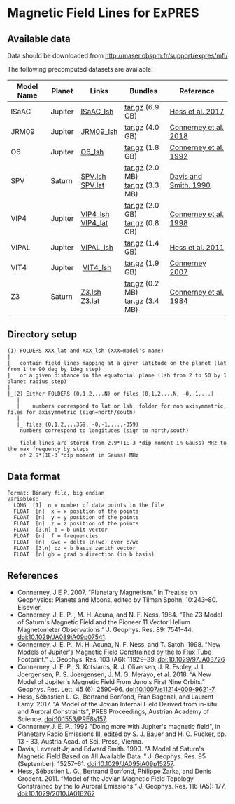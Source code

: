 # Magnetic Field Lines for ExPRES

## Available data

Data should be downloaded from http://maser.obspm.fr/support/expres/mfl/ 

The following precomputed datasets are available:

| Model Name | Planet  | Links | Bundles | Reference | 
|------------|-------- |-------|---------|-----------|
| ISaAC      | Jupiter | [ISaAC_lsh](http://maser.obspm.fr/support/expres/mfl/ISaAC_lsh) | [tar.gz](http://maser.obspm.fr/support/expres/mfl/ISaAC_lsh.tar.gz) (6.9 GB) | [Hess et al. 2017](#isaac)|
| JRM09      | Jupiter | [JRM09_lsh](http://maser.obspm.fr/support/expres/mfl/JRM09_lsh) | [tar.gz](http://maser.obspm.fr/support/expres/mfl/JRM09_lsh.tar.gz) (4.0 GB) | [Connerney et al. 2018](#jrm09)|
| O6         | Jupiter | [O6_lsh](http://maser.obspm.fr/support/expres/mfl/O6_lsh) | [tar.gz](http://maser.obspm.fr/support/expres/mfl/O6_lsh.tar.gz) (1.8 GB) | [Connerney et al. 1992](#o6)|
| SPV        | Saturn  | [SPV.lsh](http://maser.obspm.fr/support/expres/mfl/SPV_lsh)<br/>[SPV.lat](http://maser.obspm.fr/support/expres/mfl/SPV_lat) | [tar.gz](http://maser.obspm.fr/support/expres/mfl/SPV_lsh.tar.gz) (2.0 MB)<br/>[tar.gz](http://maser.obspm.fr/support/expres/mfl/SPV_lat.tar.gz) (3.3 MB) | [Davis and Smith. 1990](#spv) | 
| VIP4       | Jupiter | [VIP4_lsh](http://maser.obspm.fr/support/expres/mfl/VIP4_lsh)<br/>[VIP4_lat](http://maser.obspm.fr/support/expres/mfl/VIP4_lat) | [tar.gz](http://maser.obspm.fr/support/expres/mfl/VIP4_lsh.tar.gz) (2.0 GB)<br/>[tar.gz](http://maser.obspm.fr/support/expres/mfl/VIP4_lat.tar.gz) (0.8 GB) | [Connerney et al. 1998](#vip4)|
| VIPAL      | Jupiter | [VIPAL_lsh](http://maser.obspm.fr/support/expres/mfl/VIPAL_lsh) | [tar.gz](http://maser.obspm.fr/support/expres/mfl/VIPAL_lsh.tar.gz) (1.4 GB) | [Hess et al. 2011](#vipal)|
| VIT4       | Jupiter | [VIT4_lsh](http://maser.obspm.fr/support/expres/mfl/VIT4_lsh) | [tar.gz](http://maser.obspm.fr/support/expres/mfl/VIT4_lsh.tar.gz) (1.9 GB) | [Connerney 2007](#vit4) |
| Z3         | Saturn  | [Z3.lsh](http://maser.obspm.fr/support/expres/mfl/Z3_lsh)<br/>[Z3.lat](http://maser.obspm.fr/support/expres/mfl/Z3_lat) | [tar.gz](http://maser.obspm.fr/support/expres/mfl/Z3_lsh.tar.gz) (0.2 MB)<br/>[tar.gz](http://maser.obspm.fr/support/expres/mfl/Z3_lat.tar.gz) (3.4 MB) | [Connerney et al. 1984](#z3)|

## Directory setup

```
(1) FOLDERS XXX_lat and XXX_lsh (XXX=model's name)
|
|	contain field lines mapping at a given latitude on the planet (lat from 1 to 90 deg by 1deg step)
|	or a given distance in the equatorial plane (lsh from 2 to 50 by 1 planet radius step)
|
|_(2) Either FOLDERS (0,1,2,...N) or files (0,1,2,...N, -0,-1,...)
   |
   |	numbers correspond to lat or lsh, folder for non axisymmetric, files for axisymmetric (sign=north/south)
   |
   |_ files (0,1,2,...359, -0,-1,...,-359)
	numbers correspond to longitudes (sign to north/south)

	field lines are stored from 2.9*(1E-3 *dip moment in Gauss) MHz to the max frequency by steps 
	of 2.9*(1E-3 *dip moment in Gauss) MHz
```

## Data format
```
Format: Binary file, big endian
Variables:
  LONG  [1]  n = number of data points in the file
  FLOAT  [n]  x = x position of the points
  FLOAT  [n]  y = y position of the points
  FLOAT  [n]  z = z position of the points
  FLOAT  [3,n] b = b unit vector
  FLOAT  [n]  f = frequencies
  FLOAT  [n]  Gwc = delta ln(wc) over c/wc
  FLOAT  [3,n] bz = b basis zenith vector
  FLOAT  [n] gb = grad b direction (in b basis)
```

## References

- <a name='vit4'></a>Connerney, J E P. 2007. “Planetary Magnetism.” In Treatise on Geophysics: Planets and Moons, edited by Tilman Spohn, 10:243–80. Elsevier.
- <a name='z3'></a>Connerney, J. E. P. , M. H. Acuna, and N. F. Ness. 1984. “The Z3 Model of Saturn's Magnetic Field and the Pioneer 11 Vector Helium Magnetometer Observations.” J. Geophys. Res. 89: 7541–44. [doi:10.1029/JA089iA09p07541](https://doi.org/10.1029/JA089iA09p07541).
- <a name='vip4'></a>Connerney, J. E. P., M. H. Acuna, N. F. Ness, and T. Satoh. 1998. “New Models of Jupiter's Magnetic Field Constrained by the Io Flux Tube Footprint.” J. Geophys. Res. 103 (A6): 11929–39. [doi:10.1029/97JA03726](https://dx.doi.org/10.1029/97JA03726)
- <a name='jrm09'></a>Connerney, J. E. P., S. Kotsiaros, R. J. Oliversen, J. R. Espley, J. L. Joergensen, P. S. Joergensen, J. M. G. Merayo, et al. 2018. “A New Model of Jupiter's Magnetic Field From Juno's First Nine Orbits.” Geophys. Res. Lett. 45 (6): 2590–96. [doi:10.1007/s11214-009-9621-7](https:/dx.doi.org/10.1007/s11214-009-9621-7).
- <a name='isaac'></a>Hess, Sébastien L. G.,  Bertrand Bonfond, Fran Bagenal, and Laurent Lamy. 2017. "A Model of the Jovian Internal Field Derived from in-situ and Auroral Constraints", PRE8 Proceedings, Austrian Academy of Science. [doi:10.1553/PRE8s157](https://dx.doi.org/10.1553/PRE8s157).
- <a name='o6'></a>Connerney,J. E. P.. 1992 "Doing more with Jupiter's magnetic field", in Planetary Radio Emissions III, edited by S. J. Bauer and H. O. Rucker, pp. 13 - 33, Austria Acad. of Sci. Press, Vienna.
- <a name='spv'></a>Davis, Leverett Jr, and Edward Smith. 1990. “A Model of Saturn's Magnetic Field Based on All Available Data .” J. Geophys. Res. 95 (September): 15257–61. [doi:10.1029/JA095iA09p15257](https://dx.doi.org/10.1029/JA095iA09p15257).
- <a name='vipal'></a>Hess, Sébastien L. G., Bertrand Bonfond, Philippe Zarka, and Denis Grodent. 2011. “Model of the Jovian Magnetic Field Topology Constrained by the Io Auroral Emissions.” J. Geophys. Res. 116 (A5): 177. [doi:10.1029/2010JA016262](https://dx.doi.org/10.1029/2010JA016262)
